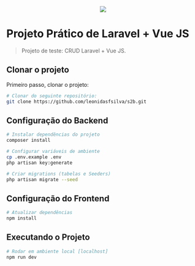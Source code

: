 <p align="center"><img src="https://laravel.com/assets/img/components/logo-laravel.svg"></p>

# Projeto Prático de Laravel + Vue JS

> Projeto de teste: CRUD Laravel + Vue JS.

## Clonar o projeto

Primeiro passo, clonar o projeto:
``` bash
# Clonar do seguinte repositório:
git clone https://github.com/leonidasfsilva/s2b.git
```

## Configuração do Backend

``` bash
# Instalar dependências do projeto
composer install

# Configurar variáveis de ambiente
cp .env.example .env
php artisan key:generate

# Criar migrations (tabelas e Seeders)
php artisan migrate --seed

```


## Configuração do Frontend

``` bash
# Atualizar dependências
npm install
```
## Executando o Projeto

``` bash
# Rodar em ambiente local [localhost]
npm run dev
```
